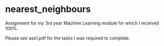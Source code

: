 # nearest_neighbours
Assignment for my 3rd year Machine Learning module for which I received 100%.

Please see ass1.pdf for the tasks I was required to complete.
